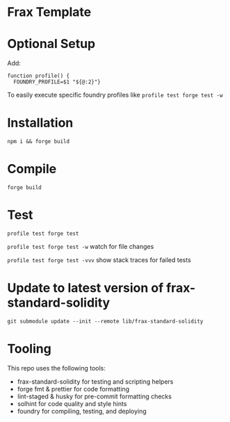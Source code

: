 # Frax Template

# Optional Setup
Add:
```
function profile() {
  FOUNDRY_PROFILE=$1 "${@:2}"}
```
To easily execute specific foundry profiles like `profile test forge test -w`

# Installation
`npm i && forge build`

# Compile
`forge build`

# Test
`profile test forge test`

`profile test forge test -w` watch for file changes

`profile test forge test -vvv` show stack traces for failed tests

# Update to latest version of frax-standard-solidity
`git submodule update --init --remote lib/frax-standard-solidity`

# Tooling
This repo uses the following tools:
- frax-standard-solidity for testing and scripting helpers
- forge fmt & prettier for code formatting
- lint-staged & husky for pre-commit formatting checks
- solhint for code quality and style hints
- foundry for compiling, testing, and deploying
